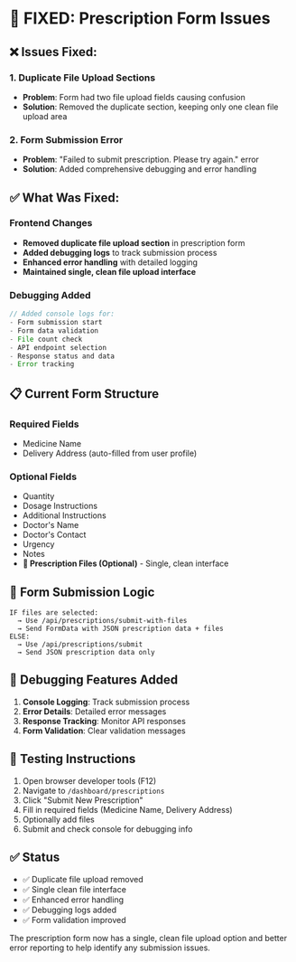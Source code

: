 # 🔧 FIXED: Prescription Form Issues

## ❌ **Issues Fixed:**

### 1. **Duplicate File Upload Sections**
- **Problem**: Form had two file upload fields causing confusion
- **Solution**: Removed the duplicate section, keeping only one clean file upload area

### 2. **Form Submission Error**
- **Problem**: "Failed to submit prescription. Please try again." error
- **Solution**: Added comprehensive debugging and error handling

## ✅ **What Was Fixed:**

### **Frontend Changes**
- **Removed duplicate file upload section** in prescription form
- **Added debugging logs** to track submission process
- **Enhanced error handling** with detailed logging
- **Maintained single, clean file upload interface**

### **Debugging Added**
```javascript
// Added console logs for:
- Form submission start
- Form data validation  
- File count check
- API endpoint selection
- Response status and data
- Error tracking
```

## 📋 **Current Form Structure**

### **Required Fields**
- Medicine Name
- Delivery Address (auto-filled from user profile)

### **Optional Fields**
- Quantity
- Dosage Instructions
- Additional Instructions
- Doctor's Name
- Doctor's Contact  
- Urgency
- Notes
- **📎 Prescription Files (Optional)** - Single, clean interface

## 🔧 **Form Submission Logic**

```
IF files are selected:
  → Use /api/prescriptions/submit-with-files
  → Send FormData with JSON prescription data + files
ELSE:
  → Use /api/prescriptions/submit  
  → Send JSON prescription data only
```

## 🐛 **Debugging Features Added**

1. **Console Logging**: Track submission process
2. **Error Details**: Detailed error messages
3. **Response Tracking**: Monitor API responses
4. **Form Validation**: Clear validation messages

## 🧪 **Testing Instructions**

1. Open browser developer tools (F12)
2. Navigate to `/dashboard/prescriptions`
3. Click "Submit New Prescription"
4. Fill in required fields (Medicine Name, Delivery Address)
5. Optionally add files
6. Submit and check console for debugging info

## ✅ **Status**
- ✅ Duplicate file upload removed
- ✅ Single clean file interface
- ✅ Enhanced error handling
- ✅ Debugging logs added
- ✅ Form validation improved

The prescription form now has a single, clean file upload option and better error reporting to help identify any submission issues.
